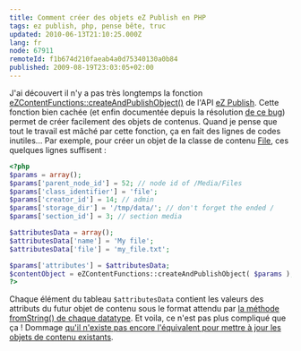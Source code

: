 ```yaml
---
title: Comment créer des objets eZ Publish en PHP
tags: ez publish, php, pense bête, truc
updated: 2010-06-13T21:10:25.000Z
lang: fr
node: 67911
remoteId: f1b674d210faeab4a0d75340130a0b84
published: 2009-08-19T23:03:05+02:00
---
```


J'ai découvert il n'y a pas très longtemps la fonction [eZContentFunctions::createAndPublishObject()](http://pubsvn.ez.no/doxygen/trunk/html/classeZContentFunctions.html#0850acaf97f8360721ede6fea371c642) de l'API [eZ Publish](/tag/ez+publish). Cette fonction bien cachée (et enfin documentée depuis la résolution [de ce bug](http://issues.ez.no/12261)) permet de créer facilement des objets de contenus. Quand je pense que tout le travail est mâché par cette fonction, ça en fait des lignes de codes inutiles... Par exemple, pour créer un objet de la classe de contenu [File](http://ez.no/doc/ez_publish/technical_manual/4_x/reference/content_classes/media/file), ces quelques lignes suffisent :

``` php
<?php
$params = array();
$params['parent_node_id'] = 52; // node id of /Media/Files
$params['class_identifier'] = 'file';
$params['creator_id'] = 14; // admin
$params['storage_dir'] = '/tmp/data/'; // don't forget the ended /
$params['section_id'] = 3; // section media

$attributesData = array();
$attributesData['name'] = 'My file';
$attributesData['file'] = 'my_file.txt';

$params['attributes'] = $attributesData;
$contentObject = eZContentFunctions::createAndPublishObject( $params );
?>

```


Chaque élément du tableau <code>$attributesData</code>
 contient les valeurs des attributs du futur objet de contenu sous le format attendu par [la méthode fromString() de chaque datatype](http://pubsvn.ez.no/websvn2/filedetails.php?repname=nextgen&amp;path=%2Ftrunk%2Fdoc%2Ffeatures%2F3.9%2Fto_from_string_datatype_functionality.txt). Et voila, ce n'est pas plus compliqué que ça ! Dommage [qu'il n'existe pas encore l'équivalent pour mettre à jour les objets de contenu existants](http://issues.ez.no/15330).

